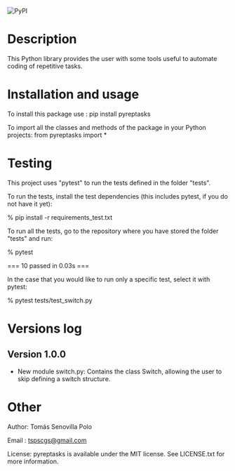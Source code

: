![PyPI](https://img.shields.io/pypi/v/pyreptasks)

Description
===========

This Python library provides the user with some tools useful to automate coding of repetitive tasks.

Installation and usage
======================

To install this package use : pip install pyreptasks

To import all the classes and methods of the package in your Python projects: from pyreptasks import *

Testing
=======

This project uses "pytest" to run the tests defined in the folder "tests". 

To run the tests, install the test dependencies (this includes pytest, if you do not have it yet):

% pip install -r requirements_test.txt

To run all the tests, go to the repository where you have stored the folder "tests" and run:

% pytest

   === 10 passed in 0.03s ===

In the case that you would like to run only a specific test, select it with pytest:

% pytest tests/test_switch.py

Versions log
============

Version 1.0.0
-------------

- New module switch.py: Contains the class Switch, allowing the user to skip defining a switch structure.


Other
=====

Author: Tomás Senovilla Polo

Email : tspscgs@gmail.com

License: pyreptasks is available under the MIT license. See LICENSE.txt for more information.
